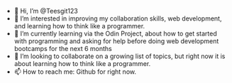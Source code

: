 - 👋 Hi, I’m @Teesgit123
- 👀 I’m interested in improving my collaboration skills, web development, and learning how to think like a programmer.
- 🌱 I’m currently learning via the Odin Project, about how to get started with programming and asking for help before doing web development bootcamps for the next 6 months
- 💞️ I’m looking to collaborate on a growing list of topics, but right now it is about learning how to think like a programmer.
- 📫 How to reach me: Github for right now.

<!---
Teesgit123/Teesgit123 is a ✨ special ✨ repository because its `README.md` (this file) appears on your GitHub profile.
You can click the Preview link to take a look at your changes.
--->
